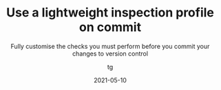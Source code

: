 ---
date: 2021-05-10
title: Use a lightweight inspection profile on commit
technologies: [java]
topics: [latest, vcs, inspections]
author: tg
subtitle: Fully customise the checks you must perform before you commit your changes to version control
thumbnail: ./thumbnail.png
cardThumbnail: ./card.png
shortVideo:
  poster: ./tip.png
  url: https://youtu.be/9i6EeC2OVqU
seealso:
- title: IntelliJ IDEA Help - Configure profiles
  href: https://www.jetbrains.com/help/idea/customizing-profiles.html
leadin: |
  You can select an inspection profile for running analysis before commit. Using an inspection profile with a much smaller number of checks, for example only Java errors and warnings, can run much faster than our full inspection profile and prevent us from committing breaking changes.


---